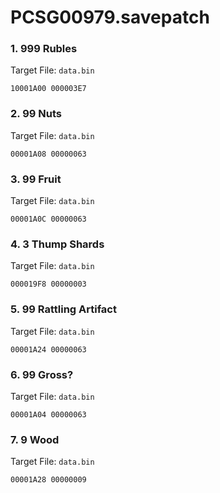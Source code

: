 # PCSG00979.savepatch

### 1. 999 Rubles

Target File: `data.bin`

```
10001A00 000003E7
```

### 2. 99 Nuts

Target File: `data.bin`

```
00001A08 00000063
```

### 3. 99 Fruit

Target File: `data.bin`

```
00001A0C 00000063
```

### 4. 3 Thump Shards

Target File: `data.bin`

```
000019F8 00000003
```

### 5. 99 Rattling Artifact

Target File: `data.bin`

```
00001A24 00000063
```

### 6. 99 Gross?

Target File: `data.bin`

```
00001A04 00000063
```

### 7. 9 Wood

Target File: `data.bin`

```
00001A28 00000009
```


